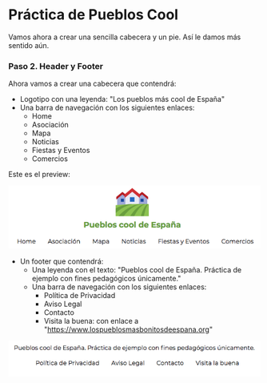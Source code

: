 # Práctica de Pueblos Cool

Vamos ahora a crear una sencilla cabecera y un pie. Así le damos más sentido aún. 

### Paso 2. Header y Footer

Ahora vamos a crear una cabecera que contendrá:

- Logotipo con una leyenda: "Los pueblos más cool de España"
- Una barra de navegación con los siguientes enlaces:
    * Home
    * Asociación
    * Mapa
    * Noticias
    * Fiestas y Eventos
    * Comercios
    
Este es el preview:

!["Paso 2a"](./img/paso2a.png)  

- Un footer que contendrá:
    * Una leyenda con el texto: "Pueblos cool de España. Práctica de ejemplo con fines pedagógicos únicamente."
    * Una barra de navegación con los siguientes enlaces: 
      * Política de Privacidad
      * Aviso Legal
      * Contacto
      * Visita la buena: con enlace a "https://www.lospueblosmasbonitosdeespana.org"
      
!["Paso 2b"](./img/paso2b.png)